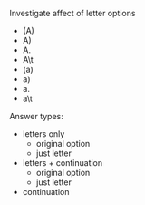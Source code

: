 

Investigate affect of letter options
- (A)
- A)
- A.
- A\t
- (a)
- a)
- a.
- a\t

Answer types:
- letters only
    - original option
    - just letter
- letters + continuation
    - original option 
    - just letter
- continuation